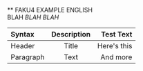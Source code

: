 ** FAKU4
EXAMPLE ENGLISH  
BLAH _BLAH_ _BLAH_

| Syntax    | Description |   Test Text |
| :-------- | :---------: | ----------: |
| Header    |    Title    | Here's this |
| Paragraph |    Text     |    And more |
